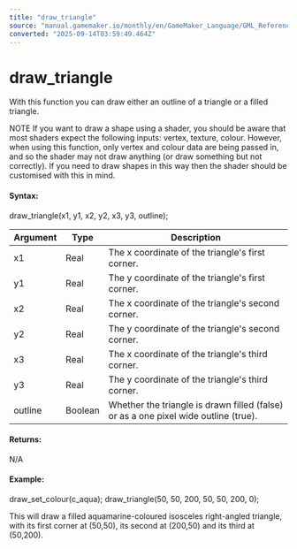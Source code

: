 ```yaml
---
title: "draw_triangle"
source: "manual.gamemaker.io/monthly/en/GameMaker_Language/GML_Reference/Drawing/Basic_Forms/draw_triangle.htm"
converted: "2025-09-14T03:59:49.464Z"
---
```


# draw\_triangle

With this function you can draw either an outline of a triangle or a filled triangle.

NOTE If you want to draw a shape using a shader, you should be aware that most shaders expect the following inputs: vertex, texture, colour. However, when using this function, only vertex and colour data are being passed in, and so the shader may not draw anything (or draw something but not correctly). If you need to draw shapes in this way then the shader should be customised with this in mind.

#### Syntax:

draw\_triangle(x1, y1, x2, y2, x3, y3, outline);

| Argument | Type | Description |
| --- | --- | --- |
| x1 | Real | The x coordinate of the triangle's first corner. |
| y1 | Real | The y coordinate of the triangle's first corner. |
| x2 | Real | The x coordinate of the triangle's second corner. |
| y2 | Real | The y coordinate of the triangle's second corner. |
| x3 | Real | The x coordinate of the triangle's third corner. |
| y3 | Real | The y coordinate of the triangle's third corner. |
| outline | Boolean | Whether the triangle is drawn filled (false) or as a one pixel wide outline (true). |

#### Returns:

N/A

#### Example:

draw\_set\_colour(c\_aqua);
draw\_triangle(50, 50, 200, 50, 50, 200, 0);

This will draw a filled aquamarine-coloured isosceles right-angled triangle, with its first corner at (50,50), its second at (200,50) and its third at (50,200).